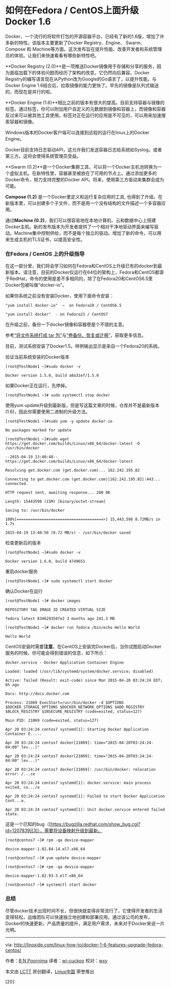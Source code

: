 如何在Fedora / CentOS上面升级Docker 1.6 
=============================================================================
Docker，一个流行的将软件打包的开源容器平台，已经有了新的1.6版，增加了许多新的特性。该版本主要更新了Docker Registry、Engine、 Swarm、 Compose 和 Machine等方面。这次发布旨在提升性能、改善开发者和系统管理员的体验。让我们来快速看看有哪些新特性吧。

**Docker Registry (2.0)**是一项推送Docker镜像用于存储和分享的服务，因为面临加载下的体验问题而经历了架构的改变。它仍然向后兼容。Docker Registry的编写语言现在从Python改为Google的Go语言了，以提升性能。与Docker Engine 1.6结合后，拉取镜像的能力更快了。早先的镜像是队列式输送的，而现在是并行的啦。

**Docker Engine (1.6)**相比之前的版本有很大的提高。目前支持容器与镜像的标签。通过标签，你可以附加用户自定义的元数据到镜像和容器上，而镜像和容器反过来可以被其他工具使用。标签对正在运行的应用是不可见的，可以用来加速搜索容器和镜像。

Windows版本的Docker客户端可以连接到远程的运行在linux上的Docker Engine。

Docker目前支持日志驱动API，这允许我们发送容器日志给系统如Syslog，或者第三方。这将会使得系统管理员受益。

**Swarm (0.2)**是一个Docker集群工具，可以将一个Docker主机池转换为一个虚拟主机。在新特性里，容器甚至被放在了可用的节点上。通过添加更多的Docker命令，努力支持完整的Docker API。将来，使用第三方驱动来集群会成为可能。

**Compose (1.2)** 是一个Docker里定义和运行复杂应用的工具, 也得到了升级。在新版本里，可以创建多个子文件，而不是用一个没有结构的文件描述一个多容器应用。

通过**Machine (0.2)**，我们可以很容易地在本地计算机、云和数据中心上搭建Docker主机。新的发布版本为开发者提供了一个相对干净地驱动界面来编写驱动。Machine集中控制供给，而不是每个独立的驱动。增加了新的命令，可以用来生成主机的TLS证书，以提高安全性。

### 在Fedora / CentOS 上的升级指导 ###

在这一部分里，我们将会学习如何在Fedora和CentOS上升级已有的docker到最新版本。请注意，目前的Docker仅运行在64位的架构上，Fedora和CentOS都源于RedHat，命令的使用是差不多相同的，除了在Fedora20和CentOS6.5里Docker包被叫做“docker-io”。

如果你系统之前没有安装Docker，使用下面命令安装：

    "yum install docker-io"  –  on Fedora20 / CentOS6.5

    "yum install docker"  - on Fedora21 / CentOS7

在升级之前，备份一下docker镜像和容器卷是个不错的主意。

参考[“将文件系统打成 tar 包”][1]与[“卷备份、恢复或迁移”][2]，获取更多信息。

目前，测试系统安装了Docker1.5。样例输出显示是来自一个Fedora20的系统。

验证当前系统安装的Docker版本

    [root@TestNode1 ~]#sudo docker -v

    Docker version 1.5.0, build a8a31ef/1.5.0

如果Docker正在运行，先停掉。

    [root@TestNode1 ~]# sudo systemctl stop docker

使用yum update升级到最新版，但是写这篇文章的时候，仓库并不是最新版本(1.6)，因此你需要使用二进制的升级方法。

    [root@TestNode1 ~]#sudo yum -y update docker-io

    No packages marked for update

    [root@TestNode1 ~]#sudo wget https://get.docker.com/builds/Linux/x86_64/docker-latest -O /usr/bin/docker

    --2015-04-19 13:40:48-- https://get.docker.com/builds/Linux/x86_64/docker-latest

    Resolving get.docker.com (get.docker.com)... 162.242.195.82

    Connecting to get.docker.com (get.docker.com)|162.242.195.82|:443... connected.

    HTTP request sent, awaiting response... 200 OK

    Length: 15443598 (15M) [binary/octet-stream]

    Saving to: /usr/bin/docker

    100%[======================================>] 15,443,598 8.72MB/s in 1.7s

    2015-04-19 13:40:50 (8.72 MB/s) - /usr/bin/docker saved

检查更新后的版本

    [root@TestNode1 ~]#sudo docker -v

    Docker version 1.6.0, build 4749651

重启docker服务

    [root@TestNode1 ~]# sudo systemctl start docker

确认Docker在运行

    [root@TestNode1 ~]# docker images

    REPOSITORY TAG IMAGE ID CREATED VIRTUAL SIZE

    fedora latest 834629358fe2 3 months ago 241.3 MB

    [root@TestNode1 ~]# docker run fedora /bin/echo Hello World

    Hello World

CentOS安装时需要**注意**，在CentOS上安装完Docker后，当你试图启动Docker服务的时候，你可能会得到错误的信息，如下所示：

    docker.service - Docker Application Container Engine

    Loaded: loaded (/usr/lib/systemd/system/docker.service; disabled)

    Active: failed (Result: exit-code) since Mon 2015-04-20 03:24:24 EDT; 6h ago

    Docs: http://docs.docker.com

    Process: 21069 ExecStart=/usr/bin/docker -d $OPTIONS $DOCKER_STORAGE_OPTIONS $DOCKER_NETWORK_OPTIONS $ADD_REGISTRY $BLOCK_REGISTRY $INSECURE_REGISTRY (code=exited, status=127)

    Main PID: 21069 (code=exited, status=127)

    Apr 20 03:24:24 centos7 systemd[1]: Starting Docker Application Container E.....

    Apr 20 03:24:24 centos7 docker[21069]: time="2015-04-20T03:24:24-04:00" lev...)"

    Apr 20 03:24:24 centos7 docker[21069]: time="2015-04-20T03:24:24-04:00" lev...)"

    Apr 20 03:24:24 centos7 docker[21069]: /usr/bin/docker: relocation error: /...ce

    Apr 20 03:24:24 centos7 systemd[1]: docker.service: main process exited, co.../a

    Apr 20 03:24:24 centos7 systemd[1]: Failed to start Docker Application Cont...e.

    Apr 20 03:24:24 centos7 systemd[1]: Unit docker.service entered failed state.

这是一个已知的bug（[https://bugzilla.redhat.com/show_bug.cgi?id=1207839][3]），需要将设备映射升级到最新。

    [root@centos7 ~]# rpm -qa device-mapper

    device-mapper-1.02.84-14.el7.x86_64

    [root@centos7 ~]# yum update device-mapper

    [root@centos7 ~]# rpm -qa device-mapper

    device-mapper-1.02.93-3.el7.x86_64

    [root@centos7 ~]# systemctl start docker

### 总结 ###

尽管docker技术出现时间不长，但很快就变得非常流行了。它使得开发者的生活变得轻松，运维团队可以快速独立地创建和部署应用。通过该公司的发布，Docker的快速更新，产品质量的提升，满足用户需求，未来对于Docker来说一片光明。

--------------------------------------------------------------------------------

via: http://linoxide.com/linux-how-to/docker-1-6-features-upgrade-fedora-centos/

作者：[B N Poornima][a]
译者：[wi-cuckoo](https://github.com/wi-cuckoo)
校对：[wxy](https://github.com/wxy)

本文由 [LCTT](https://github.com/LCTT/TranslateProject) 原创翻译，[Linux中国](http://linux.cn/) 荣誉推出

[a]:http://linoxide.com/author/bnpoornima/
[1]:http://docs.docker.com/reference/commandline/cli/#export
[2]:http://docs.docker.com/userguide/dockervolumes/#backup-restore-or-migrate-data-volumes
[3]:https://bugzilla.redhat.com/show_bug.cgi?id=1207839
[4]:
[5]:
[6]:
[7]:
[8]:
[9]:
[10]:
[11]:
[12]:
[13]:
[14]:
[15]:
[16]:
[17]:
[18]:
[19]:
[20]:
